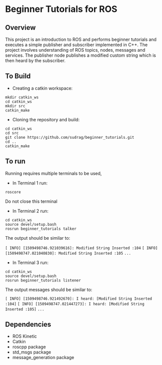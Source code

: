 # Beginner Tutorials for ROS 

## Overview

This project is an introduction to ROS and performs beginner tutorials and executes a simple publisher and subscriber implemented in C++. The project involves understanding of ROS topics, nodes, messages and services. The publisher node publishes a modified custom string which is then heard by the subscriber. 

## To Build

* Creating a catkin workspace:

```
mkdir catkin_ws
cd catkin_ws
mkdir src
catkin_make
```
* Cloning the repository and build:
```
cd catkin_ws
cd src
git clone https://github.com/sudrag/beginner_tutorials.git
cd ..
catkin_make
```

## To run

Running requires multiple terminals to be used,

* In Terminal 1 run:

```
roscore
```

Do not close this terminal 

* In Terminal 2 run:
```
cd catkin_ws
source devel/setup.bash
rosrun beginner_tutorials talker
```
The output should be similar to: 

`[ INFO] [1509498746.921039616]: Modified String Inserted :104`
`[ INFO] [1509498747.021040830]: Modified String Inserted :105`
`...`

* In Terminal 3 run:
```
cd catkin_ws
source devel/setup.bash
rosrun beginner_tutorials listener
```
The output messages should be similar to:

`[ INFO] [1509498746.921492670]: I heard: [Modified String Inserted :104]`
`[ INFO] [1509498747.021447273]: I heard: [Modified String Inserted :105]`
`...`

## Dependencies

* ROS Kinetic
* Catkin
* roscpp package
* std_msgs package
* message_generation package

